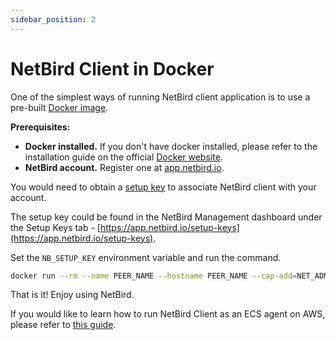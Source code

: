 ```yaml
---
sidebar_position: 2
---
```


# NetBird Client in Docker

One of the simplest ways of running NetBird client application is to use a pre-built [Docker image](https://hub.docker.com/r/netbirdio/netbird).

**Prerequisites:**
* **Docker installed.** 
   If you don't have docker installed, please refer to the installation guide on the official [Docker website](https://docs.docker.com/get-docker/).
* **NetBird account.** 
   Register one at [app.netbird.io](https://app.netbird.io/).

You would need to obtain a [setup key](/overview/setup-keys) to associate NetBird client with your account.

The setup key could be found in the NetBird Management dashboard under the Setup Keys tab - [https://app.netbird.io/setup-keys](https://app.netbird.io/setup-keys).

Set the ```NB_SETUP_KEY``` environment variable and run the command. 

```bash
docker run --rm --name PEER_NAME --hostname PEER_NAME --cap-add=NET_ADMIN -d -e NB_SETUP_KEY=<SETUP KEY> -v netbird-client:/etc/netbird netbirdio/netbird:latest
```

That is it! Enjoy using NetBird.

If you would like to learn how to run NetBird Client as an ECS agent on AWS, please refer to [this guide](/examples/aws-ecs-client-daemon).